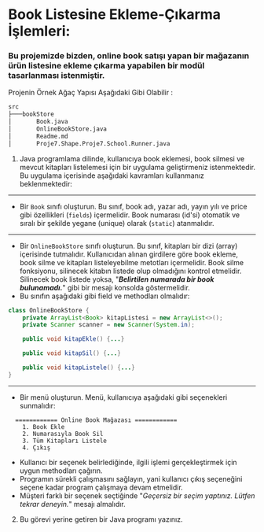 # Book Listesine Ekleme-Çıkarma İşlemleri:
### Bu projemizde bizden, online book satışı yapan bir mağazanın ürün listesine ekleme çıkarma yapabilen bir modül tasarlanması istenmiştir. 

Projenin Örnek Ağaç Yapısı Aşağıdaki Gibi Olabilir :
```markdown
src
├───bookStore
│       Book.java
│       OnlineBookStore.java
│       Readme.md
│       Proje7.Shape.Proje7.School.Runner.java
```

1. Java programlama dilinde, kullanıcıya book eklemesi, book silmesi ve mevcut kitapları listelemesi için bir uygulama geliştirmeniz istenmektedir. Bu uygulama içerisinde aşağıdaki kavramları kullanmanız beklenmektedir:
--- 
- Bir `Book` sınıfı oluşturun. Bu sınıf, book adı, yazar adı, yayın yılı ve price gibi özellikleri (`fields`) içermelidir. Book numarası (id'si) otomatik ve sıralı bir şekilde yegane (unique) olarak (`static`) atanmalıdır.
---
- Bir `OnlineBookStore` sınıfı oluşturun. Bu sınıf, kitapları bir dizi (array) içerisinde tutmalıdır. Kullanıcıdan alınan girdilere göre book ekleme, book silme ve kitapları listeleyebilme metotları içermelidir. Book silme fonksiyonu, silinecek kitabın listede olup olmadığını kontrol etmelidir. Silinecek book listede yoksa, "_**Belirtilen numarada bir book bulunamadı.**_" gibi bir mesajı konsolda göstermelidir. 
- Bu sınıfın aşağıdaki gibi field ve methodları olmalıdır:

```java
class OnlineBookStore {
    private ArrayList<Book> kitapListesi = new ArrayList<>();
    private Scanner scanner = new Scanner(System.in);

    public void kitapEkle() {...}

    public void kitapSil() {...}

    public void kitapListele() {...}
}
```
---
- Bir menü oluşturun. Menü, kullanıcıya aşağıdaki gibi seçenekleri sunmalıdır:
```
  ============ Online Book Mağazası ============
    1. Book Ekle
    2. Numarasıyla Book Sil
    3. Tüm Kitapları Listele
    4. Çıkış
```
- Kullanıcı bir seçenek belirlediğinde, ilgili işlemi gerçekleştirmek için uygun methodları çağırın.
- Programın sürekli çalışmasını sağlayın, yani kullanıcı çıkış seçeneğini seçene kadar program çalışmaya devam etmelidir.
- Müşteri farklı bir seçenek seçtiğinde "_Geçersiz bir seçim yaptınız. Lütfen tekrar deneyin._" mesajı almalıdır.
2. Bu görevi yerine getiren bir Java programı yazınız.
